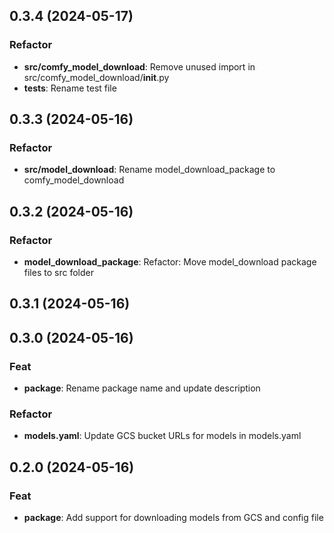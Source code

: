 ## 0.3.4 (2024-05-17)

### Refactor

- **src/comfy_model_download**: Remove unused import in src/comfy_model_download/__init__.py
- **tests**: Rename test file

## 0.3.3 (2024-05-16)

### Refactor

- **src/model_download**: Rename model_download_package to comfy_model_download

## 0.3.2 (2024-05-16)

### Refactor

- **model_download_package**: Refactor: Move model_download package files to src folder

## 0.3.1 (2024-05-16)

## 0.3.0 (2024-05-16)

### Feat

- **package**: Rename package name and update description

### Refactor

- **models.yaml**: Update GCS bucket URLs for models in models.yaml

## 0.2.0 (2024-05-16)

### Feat

- **package**: Add support for downloading models from GCS and config file

